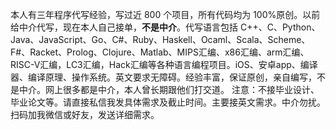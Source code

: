 本人有三年程序代写经验，写过近 800 个项目，所有代码均为 100%原创。以前给中介代写，现在本人自己接单，**不是中介**。代写语言包括 C++、C、Python、Java、JavaScript、Go、C#、Ruby、Haskell、Ocaml、Scala、Scheme、F#、Racket、Prolog、Clojure、Matlab、MIPS汇编、x86汇编、arm汇编、RISC-V汇编，LC3汇编，Hack汇编等各种语言编程项目。iOS、安卓app、编译器、编译原理、操作系统。英文要求无障碍。经验丰富，保证原创，亲自编写，不是中介。网上很多都是中介，本人曾长期跟他们打交道。
注意：不接毕业设计、毕业论文等。请直接私信我发具体需求及截止时间。主要接英文需求。中介勿扰。扫码加我微信或好友，发送详细需求。
